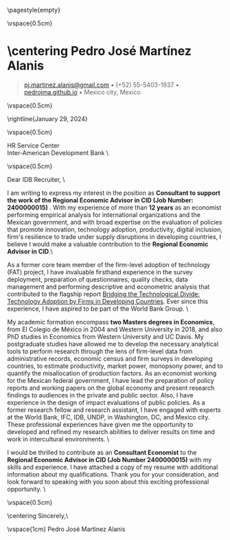 
\pagestyle{empty}

\vspace{0.5cm}

\centering Pedro José Martínez Alanis
============

> [pj.martinez.alanis@gmail.com](mailto:pj.martinez.alanis@gmail.com) • (+52) 55-5403-1937 • [pedrojma.github.io](https://pedrojma.github.io/) • Mexico city, Mexico 

\vspace{0.5cm}

\rightline{January 29, 2024}

\vspace{0.5cm}

HR Service Center \
Inter-American Development Bank \

\vspace{0.5cm}

Dear IDB Recruiter, \

I am writing to express my interest in the position as **Consultant to support the work of the Regional Economic Advisor in CID (Job Number: 2400000015)** . 
With my experience of more than **12 years** as an economist performing empirical analysis for international organizations and the Mexican government,  and with broad expertise on the evaluation of policies that promote innovation, technology adoption, productivity, digital inclusion, firm's resilience to trade under supply disruptions in developing countries,  I believe I would make a valuable contribution to the **Regional Economic Advisor in CID**.\

As a former core team member of the firm-level adoption of technology (FAT) project, I have invaluable firsthand experience in the survey deployment, preparation of questionnaires, quality checks, data management and performing descriptive and econometric analysis that contributed to the flagship report [Bridging the Technological Divide: Technology Adoption by Firms in Developing Countries](https://openknowledge.worldbank.org/server/api/core/bitstreams/d5d4d6f5-054c-5266-aa89-4e78ad5dbbe0/content).
Ever since this experience, I have aspired to be part of the World Bank Group. \

My academic formation encompass **two Masters degrees in Economics**, from El Colegio de México in 2004 and Western University in 2018, and also PhD studies in Economics from Western University and UC Davis. 
My postgraduate studies have allowed me to develop the necessary analytical tools to perform research through the lens of firm-level data from administrative records, economic census and firm surveys in developing countries, to estimate productivity, market power, monopsony power, and to quantify the misallocation of production factors. 
As an economist working for the Mexican federal government, I have lead the preparation of policy reports and working papers on the global economy and present research findings to audiences in the private and public sector. Also, I have experience in the design of impact evaluations of public policies. 
As a former research fellow and research assistant, I have engaged with experts at the World Bank, IFC, IDB, UNDP, in Washington, DC, and Mexico city. These professional experiences have given me the opportunity to developed and refined my research abilities to deliver results on time and work in intercultural environments. \

I would be thrilled to contribute as an **Consultant Economist** to the 
**Regional Economic Advisor in CID (Job Number 2400000015)** with my skills and experience. I have attached a copy of my resume with additional information about my qualifications. 
Thank you for your consideration, and look forward to speaking with you soon about this exciting professional opportunity. \

\vspace{0.5cm}

\centering Sincerely,\

\vspace{1cm}
Pedro José Martínez Alanis
